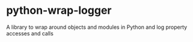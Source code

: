 # python-wrap-logger
A library to wrap around objects and modules in Python and log property accesses and calls

